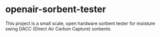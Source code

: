 # openair-sorbent-tester
This project is a small scale, open hardware sorbent tester for moisture swing DACC (Direct Air Carbon Capture) sorbents.
